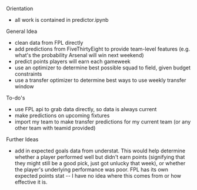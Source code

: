 Orientation
- all work is contained in predictor.ipynb

General Idea
- clean data from FPL directly
- add predictions from FiveThirtyEight to provide team-level features (e.g. what's the probability Arsenal will win next weekend)
- predict points players will earn each gameweek
- use an optimizer to determine best possible squad to field, given budget constraints
- use a transfer optimizer to determine best ways to use weekly transfer window

To-do's

- use FPL api to grab data directly, so data is always current
- make predictions on upcoming fixtures
- import my team to make transfer predictions for my current team (or any other team with teamid provided)

Further Ideas
- add in expected goals data from understat. This would help determine whether a player performed well but didn't earn points (signifying that they might still be a good pick, just got unlucky that week), or whether the player's underlying performance was poor. FPL has its own expected points stat -- I have no idea where this comes from or how effective it is.


